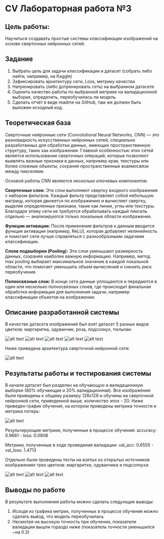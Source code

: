 # CV Лабораторная работа №3

## Цель работы:
Научиться создавать простые системы классификации изображений на основе сверточных нейронных сетей.

## Задание
1. Выбрать цель для задачи классификации и датасет (собрать либо найти, например, на Kaggle)
2. Зафиксировать архитектуру сети, Loss, метрику качества
3. Натренировать (либо дотренировать сеть) на выбранном датасете
4. Оценить качество работы по выбранной метрике на валидационной выборке, определить, переобучилась ли модель
5. Сделать отчёт в виде readme на GitHub, там же должен быть выложен исходный код.

## Теоретическая база
Сверточные нейронные сети (Convolutional Neural Networks, CNN) — это разновидность искусственных нейронных сетей, специально разработанных для обработки данных, имеющих пространственную структуру, таких как изображения. Главной особенностью этих сетей является использование сверточных операций, которые позволяют выявлять важные признаки в данных, например края, текстуры или более сложные объекты, сохраняя пространственные взаимосвязи между пикселями.

Основой работы CNN являются несколько ключевых компонентов:

<b>Сверточные слои:</b> Эти слои выполняют свертку входного изображения с набором фильтров. Каждый фильтр представляет собой небольшую матрицу, которая движется по изображению и вычисляет свертку, выделяя определенные признаки, такие как линии, углы или текстуры. Благодаря этому сети не требуется обрабатывать каждый пиксель отдельно — анализируются только локальные области изображения.

<b>Функции активации:</b> После применения фильтров к данным вводится функция активации (например, ReLU), которая добавляет нелинейность и помогает сети лучше справляться с разнообразными задачами классификации.

<b>Слоев подвыборки (Pooling):</b> Эти слои уменьшают размерность данных, сохраняя наиболее важную информацию. Например, метод max pooling выбирает максимальное значение в каждой локальной области, что помогает уменьшить объем вычислений и снизить риск переобучения.

<b>Полносвязные слои:</b> В конце сети данные уплощаются и передаются в один или несколько полносвязных слоев, где происходит финальная обработка информации для выполнения задачи, например классификации объектов на изображении.

## Описание разработанной системы
В качестве датасета изображений был взят датасет 5 разных видов цветков: маргаритка, одуванчик, роза, подсолнух, тюльпан:

![alt text](https://github.com/Okoyaki/CV-Lab3/blob/3aedc1313a0523807993d5309e2cb222dab3c4f5/data/images/daisy/5673551_01d1ea993e_n.jpg)
![alt text](https://github.com/Okoyaki/CV-Lab3/blob/3aedc1313a0523807993d5309e2cb222dab3c4f5/data/images/dandelion/7355522_b66e5d3078_m.jpg)
![alt text](https://github.com/Okoyaki/CV-Lab3/blob/3aedc1313a0523807993d5309e2cb222dab3c4f5/data/images/roses/99383371_37a5ac12a3_n.jpg)
![alt text](https://github.com/Okoyaki/CV-Lab3/blob/3aedc1313a0523807993d5309e2cb222dab3c4f5/data/images/sunflowers/6953297_8576bf4ea3.jpg)
![alt text](https://github.com/Okoyaki/CV-Lab3/blob/3aedc1313a0523807993d5309e2cb222dab3c4f5/data/images/tulips/5547758_eea9edfd54_n.jpg)

Ниже приведена архитектура сверточной нейронной сети:

![alt text](https://github.com/Okoyaki/CV-Lab3/blob/b4847db2839e2be60b9862b4db2d3a368bed84df/data/result/summary.png)

## Результаты работы и тестирования системы
В начале датасет был разделен на обучающую и валидационную выборки (80% обучающая и 20% валидационная). Все изображения были приведены к общему размеру 128х128 и обучены на сверточной нейронной сети, приведенной выше, количество эпох - 20. Ниже приведен график обучения, на котором приведены метрика точности и метрика потерь:

![alt text](https://github.com/Okoyaki/CV-Lab3/blob/3dae1659789bd9e03d5db63f761c40e35dee01f8/data/result/train.png)

Результирующие метрики, полученные в процессе обучения: accuracy: 0.9661 - loss: 0.0908

Метрики, полученные в ходе проведения валидации: val_acc: 0.6555 - val_loss: 1.4713 

Отдельно были проведены тесты на взятых из открытых источников изображениях трех цветков: маргаритки, одуванчика и подсолнуха:

![alt text](https://github.com/Okoyaki/CV-Lab3/blob/3dae1659789bd9e03d5db63f761c40e35dee01f8/data/result/test0.jpg)
![alt text](https://github.com/Okoyaki/CV-Lab3/blob/3dae1659789bd9e03d5db63f761c40e35dee01f8/data/result/test1.jpg)
![alt text](https://github.com/Okoyaki/CV-Lab3/blob/3dae1659789bd9e03d5db63f761c40e35dee01f8/data/result/test2.jpg)

## Выводы по работе

В результате выполнения работы можно сделать следующие выводы:

1. Исходя из графика метрик, полученных в процессе обучения можно сделать вывод, что модель переобучилась
2. Несмотря на высокую точность при обучении, показатели валидации вышли гораздо ниже (показатель точности уменьшился ~на 0.3)
